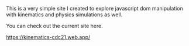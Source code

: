 This is a very simple site I created to explore javascript dom manipulation with kinematics and physics simulations as well. 

You can check out the current site here. 

https://kinematics-cdc21.web.app/
